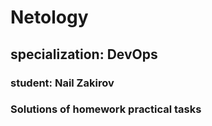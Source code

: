 # Netology 
## specialization: DevOps  

### student: Nail Zakirov 
### Solutions of homework practical tasks 
